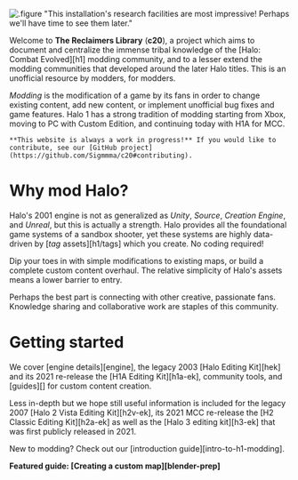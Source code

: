 ![.figure "This installation's research facilities are most impressive! Perhaps we'll have time to see them later."](343.jpg)

Welcome to **The Reclaimers Library** (**c20**), a project which aims to document and centralize the immense tribal knowledge of the [Halo: Combat Evolved][h1] modding community, and to a lesser extend the modding communities that developed around the later Halo titles. This is an unofficial resource by modders, for modders.

_Modding_ is the modification of a game by its fans in order to change existing content, add new content, or implement unofficial bug fixes and game features. Halo 1 has a strong tradition of modding starting from Xbox, moving to PC with Custom Edition, and continuing today with H1A for MCC.

```.alert
**This website is always a work in progress!** If you would like to contribute, see our [GitHub project](https://github.com/Sigmmma/c20#contributing).
```

# Why mod Halo?
Halo's 2001 engine is not as generalized as _Unity_, _Source_, _Creation Engine_, and _Unreal_, but this is actually a strength. Halo provides all the foundational game systems of a sandbox shooter, yet these systems are highly data-driven by [_tag_ assets][h1/tags] which you create. No coding required!

Dip your toes in with simple modifications to existing maps, or build a complete custom content overhaul. The relative simplicity of Halo's assets means a lower barrier to entry.

Perhaps the best part is connecting with other creative, passionate fans. Knowledge sharing and collaborative work are staples of this community.

# Getting started
We cover [engine details][engine], the legacy 2003 [Halo Editing Kit][hek] and its 2021 re-release the [H1A Editing Kit][h1a-ek], community tools, and [guides][] for custom content creation.

Less in-depth but we hope still useful information is included for the legacy 2007 [Halo 2 Vista Editing Kit][h2v-ek], its 2021 MCC re-release the [H2 Classic Editing Kit][h2a-ek] as well as the [Halo 3 editing kit][h3-ek] that was first publicly released in 2021.

New to modding? Check out our [introduction guide][intro-to-h1-modding].

<div class="card" style="background-image: url(/h1/guides/level-creation/blender-level-creation-advanced/1X.jpg)">

**Featured guide: [Creating a custom map][blender-prep]**

</div>
